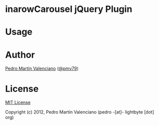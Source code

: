 inarowCarousel jQuery Plugin
============================

Usage
=====

Author
======
<a href="http://lightbyte.org">Pedro Martín Valenciano</a> (<a href="http://twitter.com/pmv79">@pmv79</a>)

License
=======
<a href="http://opensource.org/licenses/mit-license.php">MIT License</a>

Copyright (c) 2012, Pedro Martín Valenciano (pedro -[at]- lightbyte [dot] org)
